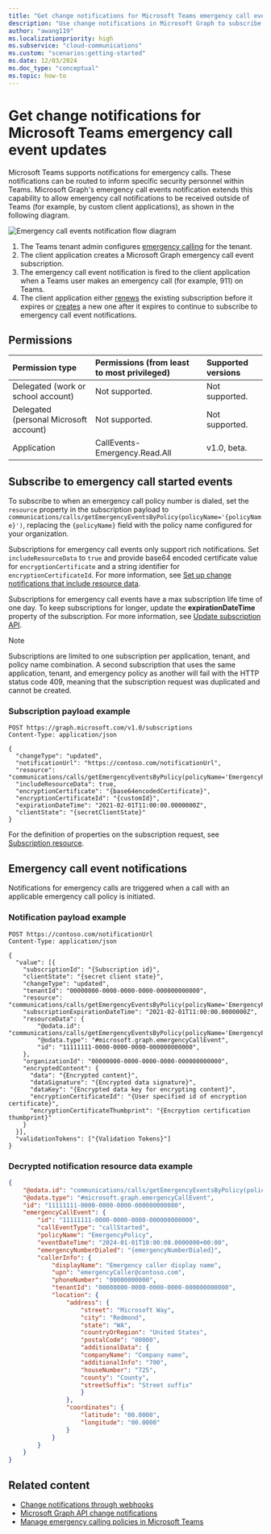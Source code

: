 ```yaml
---
title: "Get change notifications for Microsoft Teams emergency call event updates"
description: "Use change notifications in Microsoft Graph to subscribe to various events for Microsoft Teams emergency calls."
author: "awang119"
ms.localizationpriority: high
ms.subservice: "cloud-communications"
ms.custom: "scenarios:getting-started"
ms.date: 12/03/2024
ms.doc_type: "conceptual"
ms.topic: how-to
---
```


# Get change notifications for Microsoft Teams emergency call event updates

Microsoft Teams supports notifications for emergency calls. These notifications can be routed to inform specific security personnel within Teams. Microsoft Graph's emergency call events notification extends this capability to allow emergency call notifications to be received outside of Teams (for example, by custom client applications), as shown in the following diagram. 

![Emergency call events notification flow diagram](./images/Change-notification-emergency-call-flow.png)

1.	The Teams tenant admin configures [emergency calling](/microsoftteams/configure-dynamic-emergency-calling) for the tenant.
2.	The client application creates a Microsoft Graph emergency call event subscription. 
3.	The emergency call event notification is fired to the client application when a Teams user makes an emergency call (for example, 911) on Teams. 
4.	The client application either [renews](/graph/api/subscription-update) the existing subscription before it expires or [creates](/graph/api/subscription-post-subscriptions) a new one after it expires to continue to subscribe to emergency call event notifications.


## Permissions 

| Permission type                        | Permissions (from least to most privileged)              | Supported versions |
|:---------------------------------------|:---------------------------------------------------------|:-------------------|
| Delegated (work or school account)     | Not supported.                                           | Not supported.     |
| Delegated (personal Microsoft account) | Not supported.                                           | Not supported.     |
| Application                            | CallEvents-Emergency.Read.All                            | v1.0, beta.              |

## Subscribe to emergency call started events

To subscribe to when an emergency call policy number is dialed, set the `resource` property in the subscription payload to `communications/calls/getEmergencyEventsByPolicy(policyName='{policyName}')`, replacing the `{policyName}` field with the policy name configured for your organization.

Subscriptions for emergency call events only support rich notifications. Set `includeResourceData` to `true` and provide base64 encoded certificate value for `encryptionCertificate` and a string identifier for `encryptionCertificateId`. For more information, see [Set up change notifications that include resource data](/graph/change-notifications-with-resource-data).

Subscriptions for emergency call events have a max subscription life time of one day. To keep subscriptions for longer, update the **expirationDateTime** property of the subscription. For more information, see [Update subscription API](/graph/api/subscription-update).

> [!NOTE]
> Subscriptions are limited to one subscription per application, tenant, and policy name combination. A second subscription that uses the same application, tenant, and emergency policy as another will fail with the HTTP status code 409, meaning that the subscription request was duplicated and cannot be created.

### Subscription payload example

```http
POST https://graph.microsoft.com/v1.0/subscriptions
Content-Type: application/json

{
  "changeType": "updated",
  "notificationUrl": "https://contoso.com/notificationUrl",
  "resource": "communications/calls/getEmergencyEventsByPolicy(policyName='EmergencyPolicy')",
  "includeResourceData": true,
  "encryptionCertificate": "{base64encodedCertificate}",
  "encryptionCertificateId": "{customId}",
  "expirationDateTime": "2021-02-01T11:00:00.0000000Z",
  "clientState": "{secretClientState}"
}
```

For the definition of properties on the subscription request, see [Subscription resource](/graph/api/resources/subscription).


## Emergency call event notifications

Notifications for emergency calls are triggered when a call with an applicable emergency call policy is initiated.

### Notification payload example

```http
POST https://contoso.com/notificationUrl
Content-Type: application/json

{
  "value": [{
    "subscriptionId": "{Subscription id}",
    "clientState": "{secret client state}",
    "changeType": "updated",
    "tenantId": "00000000-0000-0000-0000-000000000000",
    "resource": "communications/calls/getEmergencyEventsByPolicy(policyName='EmergencyPolicy')",
    "subscriptionExpirationDateTime": "2021-02-01T11:00:00.0000000Z",
    "resourceData": {
        "@odata.id": "communications/calls/getEmergencyEventsByPolicy(policyName='EmergencyPolicy')",
        "@odata.type": "#microsoft.graph.emergencyCallEvent",
        "id": "11111111-0000-0000-0000-000000000000",
    },
    "organizationId": "00000000-0000-0000-0000-000000000000",
    "encryptedContent": {
      "data": "{Encrypted content}",
      "dataSignature": "{Encrypted data signature}",
      "dataKey": "{Encrypted data key for encrypting content}",
      "encryptionCertificateId": "{User specified id of encryption certificate}",
      "encryptionCertificateThumbprint": "{Encrpytion certification thumbprint}"
    }
  }],
  "validationTokens": ["{Validation Tokens}"]
}
```

### Decrypted notification resource data example

```json
{
    "@odata.id": "communications/calls/getEmergencyEventsByPolicy(policyName='EmergencyPolicy')",
    "@odata.type": "#microsoft.graph.emergencyCallEvent",
    "id": "11111111-0000-0000-0000-000000000000",
    "emergencyCallEvent": { 
        "id": "11111111-0000-0000-0000-000000000000",  
        "callEventType": "callStarted",
        "policyName": "EmergencyPolicy",
        "eventDateTime": "2024-01-01T10:00:00.0000000+00:00",
        "emergencyNumberDialed": "{emergencyNumberDialed}",
        "callerInfo": {
            "displayName": "Emergency caller display name", 
            "upn": "emergencyCaller@contoso.com", 
            "phoneNumber": "00000000000",
            "tenantId": "00000000-0000-0000-0000-000000000000",
            "location": {
                "address": {
                    "street": "Microsoft Way",
                    "city": "Redmond",
                    "state": "WA",
                    "countryOrRegion": "United States",
                    "postalCode": "00000",
                    "additionalData": {
                    "companyName": "Company name",
                    "additionalInfo": "700",
                    "houseNumber": "725",
                    "county": "County",
                    "streetSuffix": "Street suffix"
                    }
                },
                "coordinates": {
                    "latitude": "00.0000",
                    "longitude": "00.0000"
                }
            }
        }
    }
}
```

## Related content
- [Change notifications through webhooks](change-notifications-delivery-webhooks.md)
- [Microsoft Graph API change notifications](/graph/api/resources/change-notifications-api-overview)
- [Manage emergency calling policies in Microsoft Teams](/microsoftteams/manage-emergency-calling-policies)
